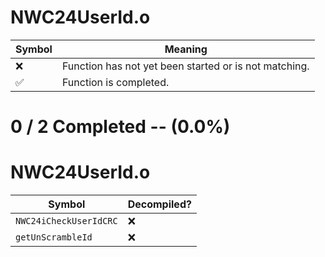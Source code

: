# NWC24UserId.o
| Symbol | Meaning 
| ------------- | ------------- 
| :x: | Function has not yet been started or is not matching. 
| :white_check_mark: | Function is completed. 


# 0 / 2 Completed -- (0.0%)
# NWC24UserId.o
| Symbol | Decompiled? |
| ------------- | ------------- |
| `NWC24iCheckUserIdCRC` | :x: |
| `getUnScrambleId` | :x: |
